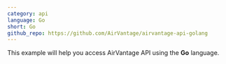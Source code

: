 ```yaml
---
category: api
language: Go
short: Go
github_repo: https://github.com/AirVantage/airvantage-api-golang
---
```

This example will help you access AirVantage API using the __Go__ language.